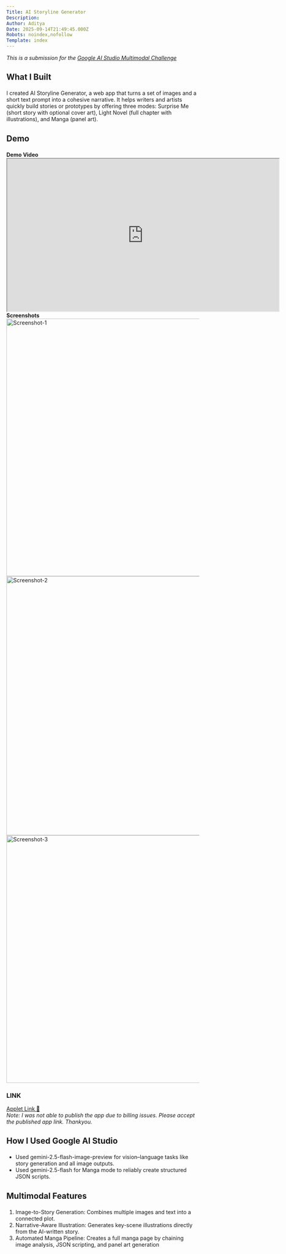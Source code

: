 ```yaml
---
Title: AI Storyline Generator
Description: 
Author: Aditya
Date: 2025-09-14T21:49:45.000Z
Robots: noindex,nofollow
Template: index
---
```

<p><em>This is a submission for the <a href="https://dev.to/challenges/google-ai-studio-2025-09-03">Google AI Studio Multimodal Challenge</a></em></p>

<h2>
  
  
  What I Built
</h2>

<p>I created AI Storyline Generator, a web app that turns a set of images and a short text prompt into a cohesive narrative. It helps writers and artists quickly build stories or prototypes by offering three modes: Surprise Me (short story with optional cover art), Light Novel (full chapter with illustrations), and Manga (panel art).</p>

<h2>
  
  
  Demo
</h2>

<p><strong>Demo Video</strong><br>
<iframe width="710" height="399" src="https://www.youtube.com/embed/d9XCAK-FJoM">
</iframe>
<br>
<strong>Screenshots</strong><br>
<a href="https://media2.dev.to/dynamic/image/width=800%2Cheight=%2Cfit=scale-down%2Cgravity=auto%2Cformat=auto/https%3A%2F%2Fdev-to-uploads.s3.amazonaws.com%2Fuploads%2Farticles%2Fzp0hr8a28v8of4af7app.png" class="article-body-image-wrapper"><img src="https://media2.dev.to/dynamic/image/width=800%2Cheight=%2Cfit=scale-down%2Cgravity=auto%2Cformat=auto/https%3A%2F%2Fdev-to-uploads.s3.amazonaws.com%2Fuploads%2Farticles%2Fzp0hr8a28v8of4af7app.png" alt="Screenshot-1" width="800" height="673"></a><br>
<a href="https://media2.dev.to/dynamic/image/width=800%2Cheight=%2Cfit=scale-down%2Cgravity=auto%2Cformat=auto/https%3A%2F%2Fdev-to-uploads.s3.amazonaws.com%2Fuploads%2Farticles%2F6z5bkwgq0dpvv3u8t7pk.png" class="article-body-image-wrapper"><img src="https://media2.dev.to/dynamic/image/width=800%2Cheight=%2Cfit=scale-down%2Cgravity=auto%2Cformat=auto/https%3A%2F%2Fdev-to-uploads.s3.amazonaws.com%2Fuploads%2Farticles%2F6z5bkwgq0dpvv3u8t7pk.png" alt="Screenshot-2" width="800" height="677"></a><br>
<a href="https://media2.dev.to/dynamic/image/width=800%2Cheight=%2Cfit=scale-down%2Cgravity=auto%2Cformat=auto/https%3A%2F%2Fdev-to-uploads.s3.amazonaws.com%2Fuploads%2Farticles%2Ftjjwiu2uqx951s8arkrr.png" class="article-body-image-wrapper"><img src="https://media2.dev.to/dynamic/image/width=800%2Cheight=%2Cfit=scale-down%2Cgravity=auto%2Cformat=auto/https%3A%2F%2Fdev-to-uploads.s3.amazonaws.com%2Fuploads%2Farticles%2Ftjjwiu2uqx951s8arkrr.png" alt="Screenshot-3" width="800" height="647"></a></p>

<h3>
  
  
  LINK
</h3>

<p><a href="https://ai.studio/apps/drive/1LfupIv14tZuSoTqDvHD6yHBoHzgc0bgG" rel="noopener noreferrer">Applet Link 🌱</a><br>
<em>Note: I was not able to publish the app due to billing issues. Please accept the published app link. Thankyou.</em></p>

<h2>
  
  
  How I Used Google AI Studio
</h2>

<ul>
<li>Used gemini-2.5-flash-image-preview for vision–language tasks like story generation and all image outputs.</li>
<li>Used gemini-2.5-flash for Manga mode to reliably create structured JSON scripts.</li>
</ul>

<h2>
  
  
  Multimodal Features
</h2>

<ol>
<li>Image-to-Story Generation: Combines multiple images and text into a connected plot.</li>
<li>Narrative-Aware Illustration: Generates key-scene illustrations directly from the AI-written story.</li>
<li>Automated Manga Pipeline: Creates a full manga page by chaining image analysis, JSON scripting, and panel art generation</li>
</ol>

